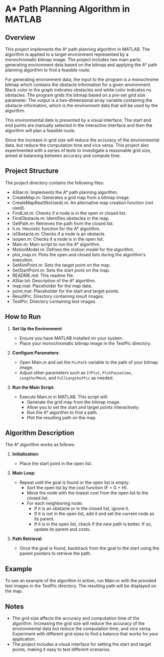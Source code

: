 # A* Path Planning Algorithm in MATLAB

## Overview

This project implements the A* path planning algorithm in MATLAB. The algorithm is applied to a target environment represented by a monochromatic bitmap image. The project includes two main parts: generating environment data based on the bitmap and applying the A* path planning algorithm to find a feasible route.

For generating environment data, the input to the program is a monochrome bitmap which contains the obstacle information for a given environment. Black color in the graph indicates obstacles and white color indicates no obstacles. The program grids the bitmap based on a pre-set grid size parameter. The output is a two-dimensional array variable containing the obstacle information, which is the environment data that will be used by the algorithm.

This environmental data is presented by a visual interface. The start and end points are manually selected in the interactive interface and then the algorithm will plan a feasible route.

Since the increase in grid size will reduce the accuracy of the environmental data, but reduce the computation time and vice versa. This project also experimented with a series of tests to investigate a reasonable grid size, aimed at balancing between accuracy and compute time.

## Project Structure

The project directory contains the following files:

- AStar.m: Implements the A* path planning algorithm.
- CreateMap.m: Generates a grid map from a bitmap image.
- CreateMapReal(NoUsed).m: An alternative map creation function (not used).
- FindList.m: Checks if a node is in the open or closed list.
- FindObstacle.m: Identifies obstacles in the map.
- GetPath.m: Retrieves the path from the closed list.
- h.m: Heuristic function for the A* algorithm.
- isObstacle.m: Checks if a node is an obstacle.
- isopen.m: Checks if a node is in the open list.
- Main.m: Main script to run the A* algorithm.
- MotionModel.m: Defines the motion model for the algorithm.
- plot_map.m: Plots the open and closed lists during the algorithm's execution.
- SetAimPoint.m: Sets the target point on the map.
- SetStartPoint.m: Sets the start point on the map.
- README.md: This readme file.
- AStar.txt: Description of the A* algorithm.
- map.mat: Placeholder for the map data.
- point.mat: Placeholder for the start and target points.
- ResultPic: Directory containing result images.
- TestPic: Directory containing test images.

## How to Run

1. **Set Up the Environment**:
   - Ensure you have MATLAB installed on your system.
   - Place your monochromatic bitmap image in the TestPic directory.

2. **Configure Parameters**:
   - Open Main.m and set the `PicPath` variable to the path of your bitmap image.
   - Adjust other parameters such as `IfPlot`, `PlotPausetime`, `LengthofMesh`, and `FullLengthofPic` as needed.

3. **Run the Main Script**:
   - Execute Main.m in MATLAB. This script will:
     - Generate the grid map from the bitmap image.
     - Allow you to set the start and target points interactively.
     - Run the A* algorithm to find a path.
     - Plot the resulting path on the map.

## Algorithm Description

The A* algorithm works as follows:

1. **Initialization**:
   - Place the start point in the open list.

2. **Main Loop**:
   - Repeat until the goal is found or the open list is empty:
     - Sort the open list by the cost function (F = G + H).
     - Move the node with the lowest cost from the open list to the closed list.
     - For each neighboring node:
       - If it is an obstacle or in the closed list, ignore it.
       - If it is not in the open list, add it and set the current node as its parent.
       - If it is in the open list, check if the new path is better. If so, update its parent and costs.

3. **Path Retrieval**:
   - Once the goal is found, backtrack from the goal to the start using the parent pointers to retrieve the path.

## Example

To see an example of the algorithm in action, run Main.m with the provided test images in the TestPic directory. The resulting path will be displayed on the map.

## Notes

- The grid size affects the accuracy and computation time of the algorithm. Increasing the grid size will reduce the accuracy of the environmental data but reduce the computation time, and vice versa. Experiment with different grid sizes to find a balance that works for your application.
- The project includes a visual interface for setting the start and target points, making it easy to test different scenarios.




